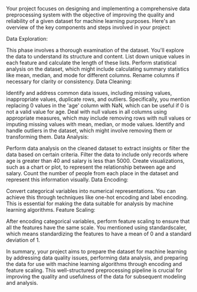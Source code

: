 Your project focuses on designing and implementing a comprehensive data preprocessing system with the objective of improving the quality and reliability of a given dataset for machine learning purposes. Here's an overview of the key components and steps involved in your project:

Data Exploration:

This phase involves a thorough examination of the dataset. You'll explore the data to understand its structure and content.
List down unique values in each feature and calculate the length of these lists.
Perform statistical analysis on the dataset, which might include calculating summary statistics like mean, median, and mode for different columns.
Rename columns if necessary for clarity or consistency.
Data Cleaning:

Identify and address common data issues, including missing values, inappropriate values, duplicate rows, and outliers.
Specifically, you mention replacing 0 values in the 'age' column with NaN, which can be useful if 0 is not a valid value for age.
Deal with null values in all columns using appropriate measures, which may include removing rows with null values or imputing missing values with mean, median, or mode values.
Identify and handle outliers in the dataset, which might involve removing them or transforming them.
Data Analysis:

Perform data analysis on the cleaned dataset to extract insights or filter the data based on certain criteria.
Filter the data to include only records where age is greater than 40 and salary is less than 5000.
Create visualizations, such as a chart or plot, to represent the relationship between age and salary.
Count the number of people from each place in the dataset and represent this information visually.
Data Encoding:

Convert categorical variables into numerical representations. You can achieve this through techniques like one-hot encoding and label encoding. This is essential for making the data suitable for analysis by machine learning algorithms.
Feature Scaling:

After encoding categorical variables, perform feature scaling to ensure that all the features have the same scale. You mentioned using standardscaler, which means standardizing the features to have a mean of 0 and a standard deviation of 1.

In summary, your project aims to prepare the dataset for machine learning by addressing data quality issues, performing data analysis, and preparing the data for use with machine learning algorithms through encoding and feature scaling. This well-structured preprocessing pipeline is crucial for improving the quality and usefulness of the data for subsequent modeling and analysis.





